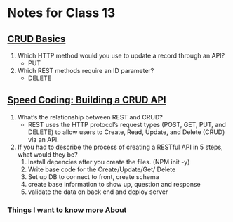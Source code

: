 # Notes for Class 13

## [CRUD Basics](https://medium.com/geekculture/crud-operations-explained-2a44096e9c88)

1. Which HTTP method would you use to update a record through an API?
    * PUT
2. Which REST methods require an ID parameter?
    * DELETE

## [Speed Coding: Building a CRUD API](https://www.youtube.com/watch?v=EzNcBhSv1Wo)

1. What’s the relationship between REST and CRUD?
    * REST uses the HTTP protocol’s request types (POST, GET, PUT, and DELETE) to allow users to Create, Read, Update, and Delete (CRUD) via an API.
2. If you had to describe the process of creating a RESTful API in 5 steps, what would they be?
    1. Install depencies after you create the files. (NPM init -y)
    2. Write base code for the Create/Update/Get/ Delete
    3. Set up DB to connect to front, create schema
    4. create base information to show up, question and response
    5. validate the data on back end and deploy server

### Things I want to know more About
